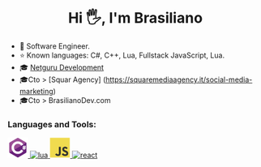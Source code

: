  <h1 align="center">Hi 🖐, I'm Brasiliano</h1>



- 💫 Software Engineer.
- ⭐ Known languages: C#, C++, Lua, Fullstack JavaScript, Lua.
- 🎓  [Netguru Development](https://www.netguru.com/services/software-development) 
- 🎓Cto > [Squar Agency] (https://squaremediaagency.it/social-media-marketing)
- 🎓Cto > BrasilianoDev.com
<h3>Languages and Tools:</h3>
<a href="" target="_blank"> <img src="https://raw.githubusercontent.com/devicons/devicon/master/icons/csharp/csharp-original.svg" alt="csharp" width="40" height="40" /> </a> 
<a href="" target="_blank"> <img src="https://upload.wikimedia.org/wikipedia/commons/thumb/1/18/ISO_C%2B%2B_Logo.svg/683px-ISO_C%2B%2B_Logo.svg.png" alt="lua" width="40" height="40" /> </a> 
<a href="" target="_blank"> <img src="https://raw.githubusercontent.com/devicons/devicon/master/icons/javascript/javascript-original.svg" alt="javascript" width="40" height="40" /> </a>                      
<a href="" target="_blank"> <img src="https://upload.wikimedia.org/wikipedia/commons/thumb/c/cf/Lua-Logo.svg/1200px-Lua-Logo.svg.png" alt="react" width="40" height="40" /> </a> 
